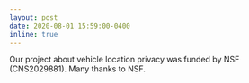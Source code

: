 ```yaml
---
layout: post
date: 2020-08-01 15:59:00-0400
inline: true
---
```


Our project about vehicle location privacy was funded by NSF (CNS2029881). Many thanks to NSF.
